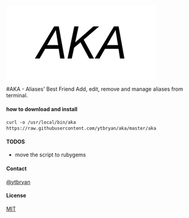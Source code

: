 ![demo](images/aka.gif)

#AKA - Aliases' Best Friend
Add, edit, remove and manage aliases from terminal.

#### how to download and install
```
curl -o /usr/local/bin/aka https://raw.githubusercontent.com/ytbryan/aka/master/aka
```

#### TODOS
- move the script to rubygems

#### Contact
[@ytbryan](http://twitter.com/ytbryan)

#### License
[MIT ](http://www.opensource.org/licenses/MIT)
